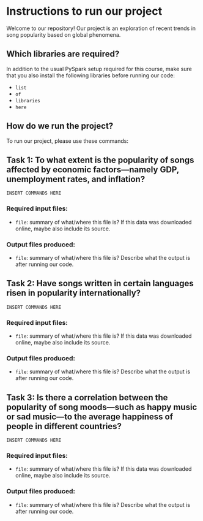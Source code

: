 # Instructions to run our project

Welcome to our repository! Our project is an exploration of recent trends in song popularity based on global phenomena.

## Which libraries are required?

In addition to the usual PySpark setup required for this course, make sure that you also install the following libraries before running our code:

- `list`
- `of`
- `libraries`
- `here`

## How do we run the project?

To run our project, please use these commands:

## Task 1: To what extent is the popularity of songs affected by economic factors—namely GDP, unemployment rates, and inflation?

`INSERT COMMANDS HERE`

### Required input files:

- `file`: summary of what/where this file is? If this data was downloaded online, maybe also include its source.

### Output files produced:

- `file`: summary of what/where this file is? Describe what the output is after running our code.

## Task 2: Have songs written in certain languages risen in popularity internationally?

`INSERT COMMANDS HERE`

### Required input files:

- `file`: summary of what/where this file is? If this data was downloaded online, maybe also include its source.

### Output files produced:

- `file`: summary of what/where this file is? Describe what the output is after running our code.

## Task 3: Is there a correlation between the popularity of song moods—such as happy music or sad music—to the average happiness of people in different countries?

`INSERT COMMANDS HERE`

### Required input files:

- `file`: summary of what/where this file is? If this data was downloaded online, maybe also include its source.

### Output files produced:

- `file`: summary of what/where this file is? Describe what the output is after running our code.
